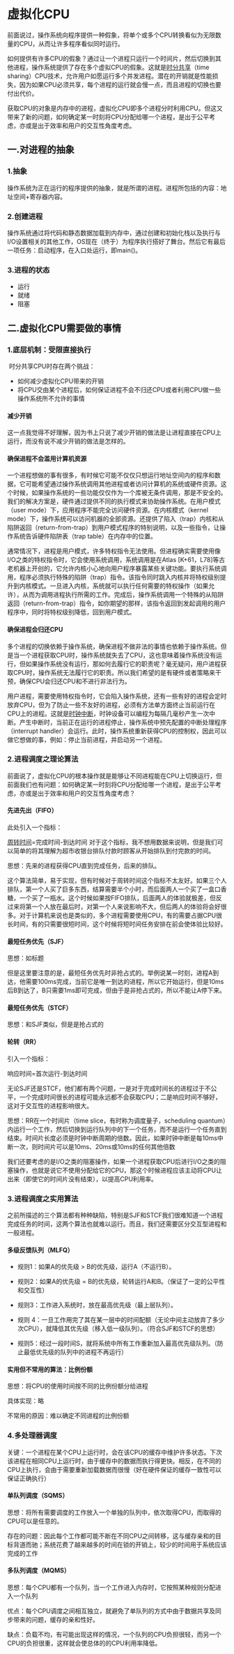 # 虚拟化CPU

​	前面说过，操作系统向程序提供一种假象，将单个或多个CPU转换看似为无限数量的CPU，从而让许多程序看似同时运行。

​	如何提供有许多CPU的假象？通过让一个进程只运行一个时间片，然后切换到其他进程，操作系统提供了存在多个虚拟CPU的假象。这就是<u>时分共享</u>（time sharing）CPU技术，允许用户如愿运行多个并发进程。潜在的开销就是性能损失，因为如果CPU必须共享，每个进程的运行就会慢一点，而且进程的切换也要付出代价。

​	获取CPU的对象是内存中的进程，虚拟化CPU即多个进程分时利用CPU。但这又带来了新的问题，如何确定某一时刻将CPU分配给哪一个进程，是出于公平考虑，亦或是出于效率和用户的交互性角度考虑。

## 一.对进程的抽象

### 1.抽象

​	操作系统为正在运行的程序提供的抽象，就是所谓的进程。进程所包括的内容：地址空间+寄存器内容。

### 2.创建进程

​	操作系统通过将代码和静态数据加载到内存中，通过创建和初始化栈以及执行与I/O设置相关的其他工作，OS现在（终于）为程序执行搭好了舞台。然后它有最后一项任务：启动程序，在入口处运行，即main()。

### 3.进程的状态

* 运行
* 就绪
* 阻塞

## 二.虚拟化CPU需要做的事情

### 1.底层机制：受限直接执行

​	时分共享CPU时存在两个挑战：

* 如何减少虚拟化CPU带来的开销
* 将CPU交由某个进程后，如何保证进程不会不归还CPU或者利用CPU做一些操作系统所不允许的事情

#### 减少开销

​	这一点我觉得不好理解，因为书上只说了减少开销的做法是让进程直接在CPU上运行，而没有说不减少开销的做法是怎样的。

#### 确保进程不会滥用计算机资源

​	一个进程想做的事有很多，有时候它可能不仅仅只想运行地址空间内的程序和数据，它可能希望通过操作系统调用其他进程或者访问计算机的系统或硬件资源。这个时候，如果操作系统的一些功能仅仅作为一个库被无条件调用，那是不安全的。我们的解决方案是，硬件通过提供不同的执行模式来协助操作系统。在用户模式（user mode）下，应用程序不能完全访问硬件资源。在内核模式（kernel mode）下，操作系统可以访问机器的全部资源。还提供了陷入（trap）内核和从陷阱返回（return-from-trap）到用户模式程序的特别说明，以及一些指令，让操作系统告诉硬件陷阱表（trap table）在内存中的位置。

​	通常情况下，进程是用户模式，许多特权指令无法使用。但进程确实需要使用像I/O之类的特权指令时，它会使用系统调用，系统调用是在Atlas [K+61，L78]等古老机器上开创的，它允许内核小心地向用户程序暴露某些关键功能。要执行系统调用，程序必须执行特殊的陷阱（trap）指令。该指令同时跳入内核并将特权级别提升到内核模式。一旦进入内核，系统就可以执行任何需要的特权操作（如果允许），从而为调用进程执行所需的工作。完成后，操作系统调用一个特殊的从陷阱返回（return-from-trap）指令，如你期望的那样，该指令返回到发起调用的用户程序中，同时将特权级别降低，回到用户模式。

#### 确保进程会归还CPU

​	多个进程的切换依赖于操作系统，确保进程不做非法的事情也依赖于操作系统。但是当一个进程获取CPU时，操作系统就失去了CPU，这也意味着操作系统没有运行，但如果操作系统没有运行，那如何去履行它的职责呢？毫无疑问，用户进程获取CPU时，操作系统无法履行它的职责。所以我们希望的是有硬件或者策略来干预，确保CPU会归还CPU和不进行非法行为。

​	用户进程，需要使用特权指令时，它会陷入操作系统，还有一些有好的进程会定时放弃CPU，但为了防止一些不友好的进程，必须有方法单方面终止当前运行在CPU上的进程。这就是<u>时钟中断</u>，时钟设备可以编程为每隔几毫秒产生一次中断。产生中断时，当前正在运行的进程停止，操作系统中预先配置的中断处理程序（interrupt handler）会运行。此时，操作系统重新获得CPU的控制权，因此可以做它想做的事，例如：停止当前进程，并启动另一个进程。

### 2.进程调度之理论算法

​	前面说了，虚拟化CPU的根本操作就是能够让不同进程能在CPU上切换运行，但前面我们也有问题：如何确定某一时刻将CPU分配给哪一个进程，是出于公平考虑，亦或是出于效率和用户的交互性角度考虑？

#### 先进先出（FIFO）

此处引入一个指标：

<u>周转时间</u>=完成时间-到达时间   对于这个指标，我不想用数据来说明，但是我们可以简单的将其理解为超市收银台排队付款时顾客从开始排队到付完款的时间。

思想：先来的进程获得CPU直到完成任务，后来的排队。

​	这个算法简单，易于实现，但有时候对于周转时间这个指标不太友好。如果三个人排队，第一个人买了巨多东西，结算需要半个小时，而后面两人一个买了一盒口香糖，一个买了一瓶水。这个时候如果按FIFO排队，后面两人的体验就极差，但反过来将第一个人放在最后时，对第一个人来说影响不大，但后两人的体验将会好很多。对于计算机来说也是类似的，多个进程需要使用CPU，有的需要占据CPU很长时间，有的只需要很短时间，这个时候将短时间任务安排在前会使体验比较好。

#### 最短任务优先（SJF）

思想：如标题	

​	但是这里要注意的是，最短任务优先时非抢占式的。举例说某一时刻，进程A到达，他需要100ms完成，当前它是唯一到达的进程，所以它开始运行，但是10ms后B到达了，B只需要1ms即可完成，但由于是非抢占式的，所以不能让A停下来。

#### 最短任务优先（STCF）

思想：和SJF类似，但是是抢占式的

#### 轮转（RR）

引入一个指标：

响应时间=首次运行-到达时间

无论SJF还是STCF，他们都有两个问题，一是对于完成时间长的进程过于不公平，一个完成时间很长的进程可能永远都不会获取CPU；二是响应时间不够好，这对于交互性的进程影响很大。

思想：RR在一个时间片（time slice，有时称为调度量子，scheduling quantum）内运行一个工作，然后切换到运行队列中的下一个任务，而不是运行一个任务直到结束。时间片长度必须是时钟中断周期的倍数。因此，如果时钟中断是每10ms中断一次，则时间片可以是10ms、20ms或10ms的任何其他倍数

​	我们还要考虑的是I/O之类的阻塞操作，如果一个进程获取CPU后进行I/O之类的阻塞操作，也就是说它不使用分配给它的CPU，那这个时候进程应该主动将CPU让出来（即使它的时间片没有结束），以提高CPU利用率。

### 3.进程调度之实用算法

​	之前所描述的三个算法都有种种缺陷，特别是SJF和STCF我们很难知道一个进程完成任务的时间，这两个算法也就难以运行。而且，我们还需要区分交互型进程和一般进程。

#### 多级反馈队列（MLFQ）

* 规则1：如果A的优先级 > B的优先级，运行A（不运行B）。

* 规则2：如果A的优先级 = B的优先级，轮转运行A和B。（保证了一定的公平性和交互性）

* 规则3：工作进入系统时，放在最高优先级（最上层队列）。

* 规则 4：一旦工作用完了其在某一层中的时间配额（无论中间主动放弃了多少次CPU），就降低其优先级（移入低一级队列）。（符合SJF和STCF的思想）

* 规则5：经过一段时间S，就将系统中所有工作重新加入最高优先级队列。（防止最低优先级的队列中的进程不再运行）

#### 实用但不常用的算法：比例份额

思想：将CPU的使用时间按不同的比例份额分给进程

具体实现：略

不常用的原因：难以确定不同进程的比例份额

### 4.多处理器调度

关键：一个进程在某个CPU上运行时，会在该CPU的缓存中维护许多状态。下次该进程在相同CPU上运行时，由于缓存中的数据而执行得更快。相反，在不同的CPU上执行，会由于需要重新加载数据而很慢（好在硬件保证的缓存一致性可以保证正确执行）

#### 单队列调度（SQMS）

思想：将所有需要调度的工作放入一个单独的队列中，依次取得CPU，而取得的CPU可以是任意的。

存在的问题：因此每个工作都可能不断在不同CPU之间转移，这与缓存亲和的目标背道而驰；系统花费了越来越多的时间在锁的开销上，较少的时间用于系统应该完成的工作

#### 多队列调度（MQMS）

思想：每个CPU都有一个队列，当一个工作进入内存时，它按照某种规则分配进入一个队列

优点：每个CPU调度之间相互独立，就避免了单队列的方式中由于数据共享及同步带来的问题，缓存的亲和性好。

缺点：负载不均，有可能出现这样的情况，一个队列的CPU负担很轻，而另一个CPU的负担很重，这样就会使总体的的CPU利用率降低。

